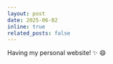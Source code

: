 ```yaml
---
layout: post
date: 2025-06-02
inline: true
related_posts: false
---
```


Having my personal website! :sparkles: :smile:
